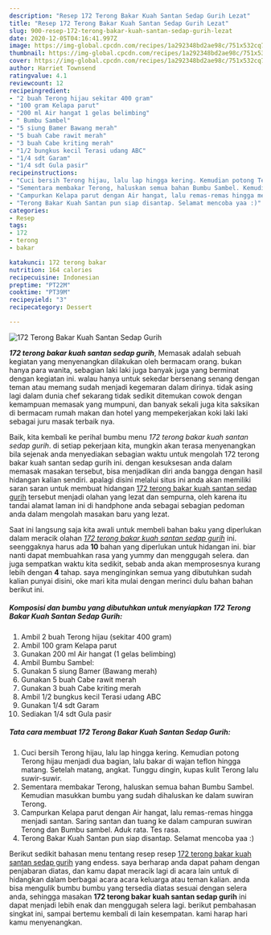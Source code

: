 ```yaml
---
description: "Resep 172 Terong Bakar Kuah Santan Sedap Gurih Lezat"
title: "Resep 172 Terong Bakar Kuah Santan Sedap Gurih Lezat"
slug: 900-resep-172-terong-bakar-kuah-santan-sedap-gurih-lezat
date: 2020-12-05T04:16:41.997Z
image: https://img-global.cpcdn.com/recipes/1a292348bd2ae98c/751x532cq70/172-terong-bakar-kuah-santan-sedap-gurih-foto-resep-utama.jpg
thumbnail: https://img-global.cpcdn.com/recipes/1a292348bd2ae98c/751x532cq70/172-terong-bakar-kuah-santan-sedap-gurih-foto-resep-utama.jpg
cover: https://img-global.cpcdn.com/recipes/1a292348bd2ae98c/751x532cq70/172-terong-bakar-kuah-santan-sedap-gurih-foto-resep-utama.jpg
author: Harriet Townsend
ratingvalue: 4.1
reviewcount: 12
recipeingredient:
- "2 buah Terong hijau sekitar 400 gram"
- "100 gram Kelapa parut"
- "200 ml Air hangat 1 gelas belimbing"
- " Bumbu Sambel"
- "5 siung Bamer Bawang merah"
- "5 buah Cabe rawit merah"
- "3 buah Cabe kriting merah"
- "1/2 bungkus kecil Terasi udang ABC"
- "1/4 sdt Garam"
- "1/4 sdt Gula pasir"
recipeinstructions:
- "Cuci bersih Terong hijau, lalu lap hingga kering. Kemudian potong Terong hijau menjadi dua bagian, lalu bakar di wajan teflon hingga matang. Setelah matang, angkat. Tunggu dingin, kupas kulit Terong lalu suwir-suwir."
- "Sementara membakar Terong, haluskan semua bahan Bumbu Sambel. Kemudian masukkan bumbu yang sudah dihaluskan ke dalam suwiran Terong."
- "Campurkan Kelapa parut dengan Air hangat, lalu remas-remas hingga menjadi santan. Saring santan dan tuang ke dalam campuran suwiran Terong dan Bumbu sambel. Aduk rata. Tes rasa."
- "Terong Bakar Kuah Santan pun siap disantap. Selamat mencoba yaa :)"
categories:
- Resep
tags:
- 172
- terong
- bakar

katakunci: 172 terong bakar 
nutrition: 164 calories
recipecuisine: Indonesian
preptime: "PT22M"
cooktime: "PT39M"
recipeyield: "3"
recipecategory: Dessert

---
```



![172 Terong Bakar Kuah Santan Sedap Gurih](https://img-global.cpcdn.com/recipes/1a292348bd2ae98c/751x532cq70/172-terong-bakar-kuah-santan-sedap-gurih-foto-resep-utama.jpg)

<b><i>172 terong bakar kuah santan sedap gurih</i></b>, Memasak adalah sebuah kegiatan yang menyenangkan dilakukan oleh bermacam orang. bukan hanya para wanita, sebagian laki laki juga banyak juga yang berminat dengan kegiatan ini. walau hanya untuk sekedar bersenang senang dengan teman atau memang sudah menjadi kegemaran dalam dirinya. tidak asing lagi dalam dunia chef sekarang tidak sedikit ditemukan cowok dengan kemampuan memasak yang mumpuni, dan banyak sekali juga kita saksikan di bermacam rumah makan dan hotel yang mempekerjakan koki laki laki sebagai juru masak terbaik nya.



Baik, kita kembali ke perihal bumbu menu <i>172 terong bakar kuah santan sedap gurih</i>. di setiap pekerjaan kita, mungkin akan terasa menyenangkan bila sejenak anda menyediakan sebagian waktu untuk mengolah 172 terong bakar kuah santan sedap gurih ini. dengan kesuksesan anda dalam memasak masakan tersebut, bisa menjadikan diri anda bangga dengan hasil hidangan kalian sendiri. apalagi disini melalui situs ini anda akan memiliki saran saran untuk membuat hidangan <u>172 terong bakar kuah santan sedap gurih</u> tersebut menjadi olahan yang lezat dan sempurna, oleh karena itu tandai alamat laman ini di handphone anda sebagai sebagian pedoman anda dalam mengolah masakan baru yang lezat.


Saat ini langsung saja kita awali untuk membeli bahan baku yang diperlukan dalam meracik olahan <u><i>172 terong bakar kuah santan sedap gurih</i></u> ini. seenggaknya harus ada <b>10</b> bahan yang diperlukan untuk hidangan ini. biar nanti dapat membuahkan rasa yang yummy dan menggugah selera. dan juga sempatkan waktu kita sedikit, sebab anda akan memprosesnya kurang lebih dengan <b>4</b> tahap. saya menginginkan semua yang dibutuhkan sudah kalian punyai disini, oke mari kita mulai dengan merinci dulu bahan bahan berikut ini.

<!--inarticleads1-->

##### Komposisi dan bumbu yang dibutuhkan untuk menyiapkan 172 Terong Bakar Kuah Santan Sedap Gurih:

1. Ambil 2 buah Terong hijau (sekitar 400 gram)
1. Ambil 100 gram Kelapa parut
1. Gunakan 200 ml Air hangat (1 gelas belimbing)
1. Ambil  Bumbu Sambel:
1. Gunakan 5 siung Bamer (Bawang merah)
1. Gunakan 5 buah Cabe rawit merah
1. Gunakan 3 buah Cabe kriting merah
1. Ambil 1/2 bungkus kecil Terasi udang ABC
1. Gunakan 1/4 sdt Garam
1. Sediakan 1/4 sdt Gula pasir




<!--inarticleads2-->

##### Tata cara membuat 172 Terong Bakar Kuah Santan Sedap Gurih:

1. Cuci bersih Terong hijau, lalu lap hingga kering. Kemudian potong Terong hijau menjadi dua bagian, lalu bakar di wajan teflon hingga matang. Setelah matang, angkat. Tunggu dingin, kupas kulit Terong lalu suwir-suwir.
1. Sementara membakar Terong, haluskan semua bahan Bumbu Sambel. Kemudian masukkan bumbu yang sudah dihaluskan ke dalam suwiran Terong.
1. Campurkan Kelapa parut dengan Air hangat, lalu remas-remas hingga menjadi santan. Saring santan dan tuang ke dalam campuran suwiran Terong dan Bumbu sambel. Aduk rata. Tes rasa.
1. Terong Bakar Kuah Santan pun siap disantap. Selamat mencoba yaa :)




Berikut sedikit bahasan menu tentang resep resep <u>172 terong bakar kuah santan sedap gurih</u> yang endess. saya berharap anda dapat paham dengan penjabaran diatas, dan kamu dapat meracik lagi di acara lain untuk di hidangkan dalam berbagai acara acara keluarga atau teman kalian. anda bisa mengulik bumbu bumbu yang tersedia diatas sesuai dengan selera anda, sehingga masakan <b>172 terong bakar kuah santan sedap gurih</b> ini dapat menjadi lebih enak dan menggugah selera lagi. berikut pembahasan singkat ini, sampai bertemu kembali di lain kesempatan. kami harap hari kamu menyenangkan.
